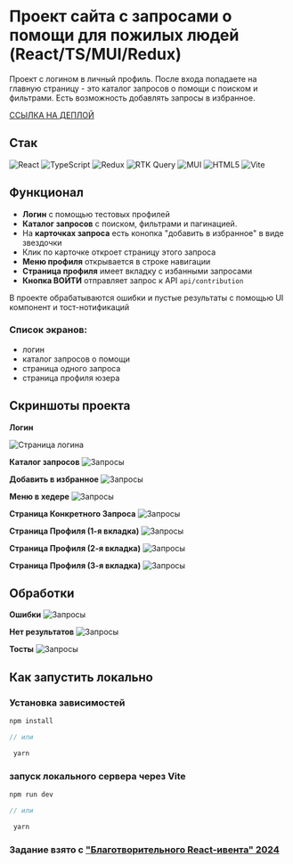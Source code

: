 # Проект сайта с запросами о помощи для пожилых людей (React/TS/MUI/Redux)

Проект с логином в личный профиль. После входа попадаете на главную страницу - это каталог запросов о помощи с поиском и фильтрами. Есть возможность добавлять запросы в избранное. 

[ССЫЛКА НА ДЕПЛОЙ](https://help-requests-catalog.vercel.app/)

## Cтак

![React](https://img.shields.io/badge/react-%2320232a.svg?style=for-the-badge&logo=react&logoColor=%2361DAFB)
![TypeScript](https://img.shields.io/badge/TypeScript-007ACC?style=for-the-badge&logo=typescript&logoColor=white)
![Redux](https://img.shields.io/badge/Redux-593D88?style=for-the-badge&logo=redux&logoColor=white)
![RTK Query](https://img.shields.io/badge/RTK%20Query-9925ec?style=for-the-badge&logo=redux)
![MUI](https://img.shields.io/badge/Material%20UI-007FFF?style=for-the-badge&logo=mui&logoColor=white)
![HTML5](https://img.shields.io/badge/html5-%23E34F26.svg?style=for-the-badge&logo=html5&logoColor=white)
![Vite](https://img.shields.io/badge/vite-%23646CFF.svg?style=for-the-badge&logo=vite&logoColor=white)

## Функционал

- **Логин** с помощью тестовых профилей
- **Каталог запросов** с поиском, фильтрами и пагинацией.
- На **карточках запроса** есть конопка "добавить в избранное" в виде звездочки
- Клик по карточке откроет страницу этого запроса
- **Меню профиля** открывается в строке навигации
- **Страница профиля** имеет вкладку с избанными запросами
- **Кнопка ВОЙТИ** отправляет запрос к API `api/contribution`

В проекте обрабатываются ошибки и пустые результаты с помощью UI компонент и тост-нотификаций

### Список экранов:

- логин
- каталог запросов о помощи
- страница одного запроса
- страница профиля юзера

## Скриншоты проекта

**Логин**

<img alt='Страница логина' src='./src/assets/forReadme/1-Login.png'>

**Каталог запросов**
<img alt='Запросы' src='./src/assets/forReadme/2-Requests-Catalog.png'>

**Добавить в избранное**
<img alt='Запросы' src='./src/assets/forReadme/2.2-Add-Favourote.png'>

**Меню в хедере**
<img alt='Запросы' src='./src/assets/forReadme/3.3-Menu.png'>

**Страница Конкретного Запроса**
<img alt='Запросы' src='./src/assets/forReadme/3-Request-Page.png'>

**Страница Профиля (1-я вкладка)**
<img alt='Запросы' src='./src/assets/forReadme/4-Profile-tab-1.png'>

**Страница Профиля (2-я вкладка)**
<img alt='Запросы' src='./src/assets/forReadme/4-Profile-tab-2.png'>

**Страница Профиля (3-я вкладка)**
<img alt='Запросы' src='./src/assets/forReadme/4-Profile-tab-3.png'>

## Обработки

**Ошибки**
<img alt='Запросы' src='./src/assets/forReadme/Catalog-Error.png'>

**Нет результатов**
<img alt='Запросы' src='./src/assets/forReadme/Catalog-no-results.png'>

**Тосты**
<img alt='Запросы' src='./src/assets/forReadme/toast-notifications.png'>


## Как запустить локально

### Установка зависимостей

```js
npm install

// или

 yarn
```

### запуск локального сервера через Vite

```js
npm run dev

// или

 yarn
```

### Задание взято с ["Благотворительного React-ивента" 2024](https://github.com/nat-davydova/charity_event_back_oct2024/tree/main?tab=readme-ov-file)
